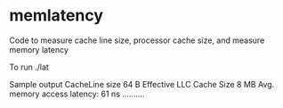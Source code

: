 # memlatency
Code to measure cache line size, processor cache size, and measure memory latency

To run 
./lat

Sample output
CacheLine size 64 B
Effective LLC Cache Size 8 MB
Avg. memory access latency: 61 ns
..........

